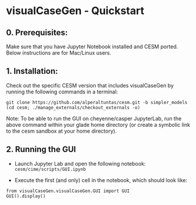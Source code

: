 # visualCaseGen - Quickstart

## 0. Prerequisites:
Make sure that you have Jupyter Notebook installed and CESM ported. Below instructions are for Mac/Linux users.

## 1. Installation:
Check out the specific CESM version that includes visualCaseGen by running the following commands in a terminal:

```
git clone https://github.com/alperaltuntas/cesm.git -b simpler_models
(cd cesm; ./manage_externals/checkout_externals -o)
```

Note: To be able to run the GUI on cheyenne/casper JupyterLab, run the above command within your glade home directory (or create a symbolic link to the cesm sandbox at your home directory).

## 2. Running the GUI

- Launch Jupyter Lab and open the following notebook:
```cesm/cime/scripts/GUI.ipynb```

- Execute the first (and only) cell in the notebook, which should look like:
```
from visualCaseGen.visualCaseGen.GUI import GUI
GUI().display()
```
